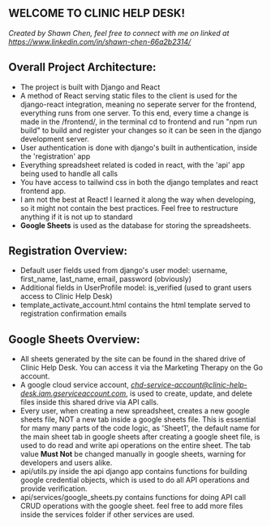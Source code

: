 WELCOME TO CLINIC HELP DESK!
-
*Created by Shawn Chen, feel free to connect with me on linked at https://www.linkedin.com/in/shawn-chen-66a2b2314/*

Overall Project Architecture:
-
- The project is built with Django and React
- A method of React serving static files to the client is used for the django-react integration, meaning no seperate server for the frontend, everything runs from one server. To this end, every time a change is made in the /frontend/, in the terminal cd to frontend and run "npm run build" to build and register your changes so it can be seen in the django development server.
- User authentication is done with django's built in authentication, inside the 'registration' app
- Everything spreadsheet related is coded in react, with the 'api' app being used to handle all calls
- You have access to tailwind css in both the django templates and react frontend app.
- I am not the best at React! I learned it along the way when developing, so it might not contain the best practices. Feel free to restructure anything if it is not up to standard
- **Google Sheets** is used as the database for storing the spreadsheets.

Registration Overview:
- 
- Default user fields used from django's user model: username, first_name, last_name, email, password (obviously)
- Additional fields in UserProfile model: is_verified (used to grant users access to Clinic Help Desk)
- template_activate_account.html contains the html template served to registration confirmation emails

Google Sheets Overview:
-
- All sheets generated by the site can be found in the shared drive of Clinic Help Desk. You can access it via the Marketing Therapy on the Go account.
- A google cloud service account, *chd-service-account@clinic-help-desk.iam.gserviceaccount.com*, is used to create, update, and delete files inside this shared drive via API calls.
- Every user, when creating a new spreadsheet, creates a new google sheets file, NOT a new tab inside a google sheets file. This is essential for many many parts of the code logic, as 'Sheet1', the default name for the main sheet tab in google sheets after creating a google sheet file, is used to do read and write api operations on the entire sheet. The tab value **Must Not** be changed manually in google sheets, warning for developers and users alike.
- api/utils.py inside the api django app contains functions for building google credential objects, which is used to do all API operations and provide verification.
- api/services/google_sheets.py contains functions for doing API call CRUD operations with the google sheet. feel free to add more files inside the services folder if other services are used.
